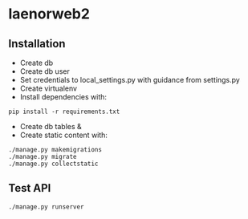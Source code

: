 # laenorweb2

## Installation
* Create db
* Create db user
* Set credentials to local_settings.py with guidance from settings.py
* Create virtualenv
* Install dependencies with:

```
pip install -r requirements.txt
```

* Create db tables &
* Create static content with:

```
./manage.py makemigrations
./manage.py migrate
./manage.py collectstatic
```

## Test API
```
./manage.py runserver
```
